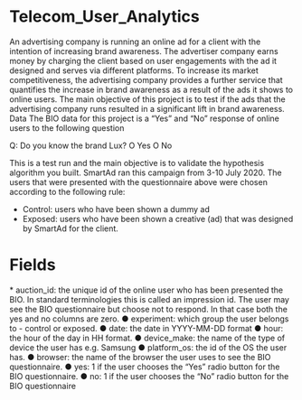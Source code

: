 # Telecom_User_Analytics

An advertising company is running an online ad for a client with the intention of increasing brand awareness. The advertiser company earns money by charging the client based on user engagements with the ad it designed and serves via different platforms. To increase its market competitiveness, the advertising company provides a further service that quantifies the increase in brand awareness as a result of the ads it shows to online users. The main objective of this project is to test if the ads that the advertising company runs resulted in a significant lift in brand awareness. 
Data
The BIO data for this project is a “Yes” and “No” response of online users to the following question

Q: Do you know the brand Lux?
		O  Yes
		O  No

This is a test run and the main objective is to validate the hypothesis algorithm you built. SmartAd ran this campaign from 3-10 July 2020. The users that were presented with the questionnaire above were chosen according to the following rule:

* Control: users who have been shown a dummy ad
* Exposed: users who have been shown a creative (ad) that was designed by SmartAd for the client. 

<h1>Fields</h1>
* auction_id: the unique id of the online user who has been presented the BIO. In standard terminologies this is called an impression id. The user may see the BIO questionnaire but choose not to respond. In that case both the yes and no columns are zero.
● experiment: which group the user belongs to - control or exposed.
● date: the date in YYYY-MM-DD format
● hour: the hour of the day in HH format.
● device_make: the name of the type of device the user has e.g. Samsung
● platform_os: the id of the OS the user has. 
● browser: the name of the browser the user uses to see the BIO questionnaire.
● yes: 1 if the user chooses the “Yes” radio button for the BIO questionnaire.
● no: 1 if the user chooses the “No” radio button for the BIO questionnaire

